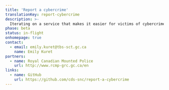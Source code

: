 ```yaml
---
title: 'Report a cybercrime'
translationKey: report-cybercrime
description: >-
  Iterating on a service that makes it easier for victims of cybercrime to report an incident and get guidance on what they can do to protect themselves.
phase: beta
status: in-flight
onhomepage: true
contact:
  - email: emily.kuret@tbs-sct.gc.ca
    name: Emily Kuret
partners:
  - name: Royal Canadian Mounted Police
    url: http://www.rcmp-grc.gc.ca/en
links:
  - name: GitHub
    url: https://github.com/cds-snc/report-a-cybercrime
---
```

